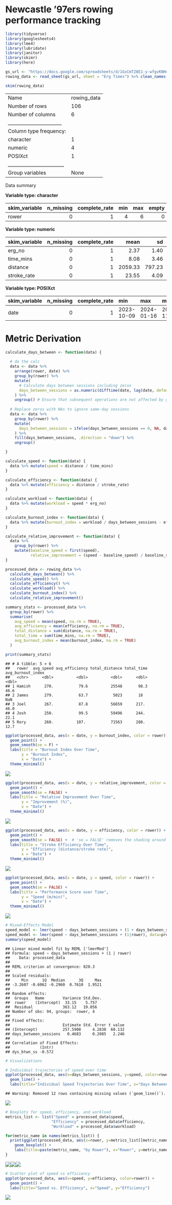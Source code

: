 Newcastle ’97ers rowing performance tracking
================

``` r
library(tidyverse)
library(googlesheets4)
library(lme4)
library(lubridate)
library(janitor)
library(skimr)
library(here)

gs_url <- "https://docs.google.com/spreadsheets/d/1GxCmTZ8E1-y-wfgvKNHqYh4cazBaKz2s1CS8alvqQ-Q/edit#gid=935753699"
rowing_data <- read_sheet(gs_url, sheet = "Erg Times") %>% clean_names()

skim(rowing_data)
```

|                                                  |             |
|:-------------------------------------------------|:------------|
| Name                                             | rowing_data |
| Number of rows                                   | 106         |
| Number of columns                                | 6           |
| \_\_\_\_\_\_\_\_\_\_\_\_\_\_\_\_\_\_\_\_\_\_\_   |             |
| Column type frequency:                           |             |
| character                                        | 1           |
| numeric                                          | 4           |
| POSIXct                                          | 1           |
| \_\_\_\_\_\_\_\_\_\_\_\_\_\_\_\_\_\_\_\_\_\_\_\_ |             |
| Group variables                                  | None        |

Data summary

**Variable type: character**

| skim_variable | n_missing | complete_rate | min | max | empty | n_unique | whitespace |
|:--------------|----------:|--------------:|----:|----:|------:|---------:|-----------:|
| rower         |         0 |             1 |   4 |   6 |     0 |        5 |          0 |

**Variable type: numeric**

| skim_variable | n_missing | complete_rate |    mean |     sd |     p0 |    p25 |     p50 |     p75 | p100 | hist  |
|:--------------|----------:|--------------:|--------:|-------:|-------:|-------:|--------:|--------:|-----:|:------|
| erg_no        |         0 |             1 |    2.37 |   1.40 |   1.00 |    1.0 |    2.00 |    3.00 |    6 | ▇▃▁▁▁ |
| time_mins     |         0 |             1 |    8.08 |   3.46 |   1.65 |    6.0 |    6.78 |   12.00 |   12 | ▂▂▇▂▇ |
| distance      |         0 |             1 | 2059.33 | 797.23 | 500.00 | 1534.5 | 2000.00 | 2904.25 | 3535 | ▅▇▅▅▆ |
| stroke_rate   |         0 |             1 |   23.55 |   4.09 |  14.00 |   22.0 |   23.00 |   26.00 |   31 | ▁▂▇▃▃ |

**Variable type: POSIXct**

| skim_variable | n_missing | complete_rate | min        | max        | median     | n_unique |
|:--------------|----------:|--------------:|:-----------|:-----------|:-----------|---------:|
| date          |         0 |             1 | 2023-10-09 | 2024-01-16 | 2023-11-14 |       15 |

# Metric Derivation

``` r
calculate_days_between <- function(data) {
  
  # do the calc
  data <- data %>%
    arrange(rower, date) %>%
    group_by(rower) %>%
    mutate(
      # Calculate days between sessions including zeros
      days_between_sessions = as.numeric(difftime(date, lag(date, default = date[1]), units = "days"))
    ) %>%
    ungroup() # Ensure that subsequent operations are not affected by grouping
  
  # Replace zeros with NAs to ignore same-day sessions
  data <- data %>%
    group_by(rower) %>%
    mutate(
      days_between_sessions = ifelse(days_between_sessions == 0, NA, days_between_sessions)
    ) %>%
    fill(days_between_sessions, .direction = "down") %>%
    ungroup()

}

calculate_speed <- function(data) {
  data %>% mutate(speed = distance / time_mins)
}

calculate_efficiency <- function(data) {
  data %>% mutate(efficiency = distance / stroke_rate)
}

calculate_workload <- function(data) {
  data %>% mutate(workload = speed * erg_no)
}

calculate_burnout_index <- function(data) {
  data %>% mutate(burnout_index = workload / days_between_sessions - efficiency)
}

calculate_relative_improvement <- function(data) {
  data %>%
    group_by(rower) %>%
    mutate(baseline_speed = first(speed),
           relative_improvement = (speed - baseline_speed) / baseline_speed * 100)
}

processed_data <- rowing_data %>%
  calculate_days_between() %>%
  calculate_speed() %>%
  calculate_efficiency() %>%
  calculate_workload() %>%
  calculate_burnout_index() %>%
  calculate_relative_improvement()
```

``` r
summary_stats <- processed_data %>%
  group_by(rower) %>%
  summarise(
    avg_speed = mean(speed, na.rm = TRUE),
    avg_efficiency = mean(efficiency, na.rm = TRUE),
    total_distance = sum(distance, na.rm = TRUE),
    total_time = sum(time_mins, na.rm = TRUE),
    avg_burnout_index = mean(burnout_index, na.rm = TRUE)
  )

print(summary_stats)
```

    ## # A tibble: 5 × 6
    ##   rower  avg_speed avg_efficiency total_distance total_time avg_burnout_index
    ##   <chr>      <dbl>          <dbl>          <dbl>      <dbl>             <dbl>
    ## 1 Hamish      270.           79.6          25548       98.3              46.6
    ## 2 James       279.           63.7           5023       18               NaN  
    ## 3 Joel        267.           87.8          56659      217.               46.0
    ## 4 Josh        250.           99.5          59496      244.               22.1
    ## 5 Rory        260.          107.           71563      280.               12.7

``` r
ggplot(processed_data, aes(x = date, y = burnout_index, color = rower)) +
  geom_point() +
  geom_smooth(se = F) +
  labs(title = "Burnout Index Over Time",
       y = "Burnout Index",
       x = "Date") +
  theme_minimal()
```

![](row-tracking_files/figure-gfm/unnamed-chunk-4-1.png)<!-- -->

``` r
ggplot(processed_data, aes(x = date, y = relative_improvement, color = rower)) +
  geom_point() +
  geom_smooth(se = FALSE) +
  labs(title = "Relative Improvement Over Time",
       y = "Improvement (%)",
       x = "Date") +
  theme_minimal()
```

![](row-tracking_files/figure-gfm/unnamed-chunk-5-1.png)<!-- -->

``` r
ggplot(processed_data, aes(x = date, y = efficiency, color = rower)) +
  geom_point() +
  geom_smooth(se = FALSE) +  # 'se = FALSE' removes the shading around the trend line.
  labs(title = "Stroke Efficiency Over Time",
       y = "Efficiency (distance/stroke rate)",
       x = "Date") +
  theme_minimal()
```

![](row-tracking_files/figure-gfm/unnamed-chunk-6-1.png)<!-- -->

``` r
ggplot(processed_data, aes(x = date, y = speed, color = rower)) +
  geom_point() +
  geom_smooth(se = FALSE) +
  labs(title = "Performance Score over Time",
       y = "Speed (m/min)",
       x = "Date") +
  theme_minimal()
```

![](row-tracking_files/figure-gfm/unnamed-chunk-7-1.png)<!-- -->

``` r
# Mixed-Effects Model
speed_model <- lmer(speed ~ days_between_sessions + (1 + days_between_sessions|rower), data=processed_data)
speed_model <- lmer(speed ~ days_between_sessions + (1|rower), data=processed_data)
summary(speed_model)
```

    ## Linear mixed model fit by REML ['lmerMod']
    ## Formula: speed ~ days_between_sessions + (1 | rower)
    ##    Data: processed_data
    ## 
    ## REML criterion at convergence: 820.3
    ## 
    ## Scaled residuals: 
    ##     Min      1Q  Median      3Q     Max 
    ## -3.2607 -0.6062 -0.2960  0.7610  1.9521 
    ## 
    ## Random effects:
    ##  Groups   Name        Variance Std.Dev.
    ##  rower    (Intercept)  33.15    5.757  
    ##  Residual             363.12   19.056  
    ## Number of obs: 94, groups:  rower, 4
    ## 
    ## Fixed effects:
    ##                       Estimate Std. Error t value
    ## (Intercept)           257.5908     4.2838  60.132
    ## days_between_sessions   0.4683     0.2085   2.246
    ## 
    ## Correlation of Fixed Effects:
    ##             (Intr)
    ## dys_btwn_ss -0.572

``` r
# Visualizations

# Individual trajectories of speed over time
ggplot(processed_data, aes(x=days_between_sessions, y=speed, color=rower)) +
  geom_line() +
  labs(title="Individual Speed Trajectories Over Time", x="Days Between Sessions", y="Speed")
```

    ## Warning: Removed 12 rows containing missing values (`geom_line()`).

![](row-tracking_files/figure-gfm/unnamed-chunk-8-1.png)<!-- -->

``` r
# Boxplots for speed, efficiency, and workload
metrics_list <- list("Speed" = processed_data$speed,
                    "Efficiency" = processed_data$efficiency,
                    "Workload" = processed_data$workload)

for(metric_name in names(metrics_list)) {
  print(ggplot(processed_data, aes(x=rower, y=metrics_list[[metric_name]], fill=rower)) +
    geom_boxplot() +
    labs(title=paste(metric_name, "by Rower"), x="Rower", y=metric_name))
}
```

![](row-tracking_files/figure-gfm/unnamed-chunk-8-2.png)<!-- -->![](row-tracking_files/figure-gfm/unnamed-chunk-8-3.png)<!-- -->![](row-tracking_files/figure-gfm/unnamed-chunk-8-4.png)<!-- -->

``` r
# Scatter plot of speed vs efficiency
ggplot(processed_data, aes(x=speed, y=efficiency, color=rower)) +
  geom_point() +
  labs(title="Speed vs. Efficiency", x="Speed", y="Efficiency")
```

![](row-tracking_files/figure-gfm/unnamed-chunk-8-5.png)<!-- -->
